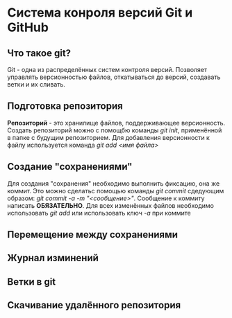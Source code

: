 # Система конроля версий Git и GitHub

## Что такое git?

Git - одна из распределённых систем контроля версий. Позволяет управлять версионностью 
файлов, откатываться до версий, создавать ветки и их сливать.

## Подготовка репозитория

**Репозиторий** - это хранилище файлов, поддерживающее версионность.
Создать репозиторий можно с помощбю команды *git init*, применённой в папке с будущим 
репозиторием.
Для добавления версионности к файлу используется команда *git add <имя файла>*

## Создание "сохранениями"

Для создания "сохранения" необходимо выполнить фиксацию, она же коммит.
Это можно сделатьс помощью команды *git commit* сдедующим образом: *git commit -a -m "<сообщение>"*. 
Сообщение к коммиту написать **ОБЯЗАТЕЛЬНО**.
Для всех изменённых файлов необходимо использовать *git add* или использовать ключ 
*-а* при коммите

## Перемещение между сохранениями

## Журнал изминений

## Ветки в git

## Скачивание удалённого репозитория